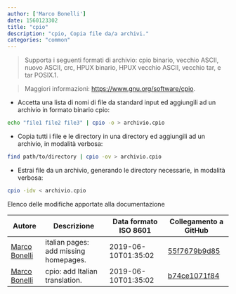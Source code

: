 ```yaml
---
author: ['Marco Bonelli']
date: 1560123302
title: "cpio"
description: "cpio, Copia file da/a archivi."
categories: "common"
---
```

> Supporta i seguenti formati di archivio: cpio binario, vecchio ASCII, nuovo ASCII, crc, HPUX binario, HPUX vecchio ASCII, vecchio tar, e tar POSIX.1.

> Maggiori informazioni: <https://www.gnu.org/software/cpio>.

- Accetta una lista di nomi di file da standard input ed aggiungili ad un archivio in formato binario cpio:

```bash
echo "file1 file2 file3" | cpio -o > archivio.cpio
```

- Copia tutti i file e le directory in una directory ed aggiungili ad un archivio, in modalità verbosa:

```bash
find path/to/directory | cpio -ov > archivio.cpio
```

- Estrai file da un archivio, generando le directory necessarie, in modalità verbosa:

```bash
cpio -idv < archivio.cpio
```
Elenco delle modifiche apportate alla documentazione


Autore | Descrizione | Data formato ISO 8601 | Collegamento a GitHub
------|-----|-----|-----
[Marco Bonelli](mailto:marco@mebeim.net) | italian pages: add missing homepages. | 2019-06-10T01:35:02 | [55f7679b9d85](https://github.com/tldr-pages/tldr/commit/55f7679b9d85480f6c81738bd32c7901a1db36fe)
[Marco Bonelli](mailto:mb5.marcob@gmail.com) | cpio: add Italian translation. | 2019-06-10T01:35:02 | [b74ce1071f84](https://github.com/tldr-pages/tldr/commit/b74ce1071f84cafde6d06eeb72f25f9a5a9332a7)

